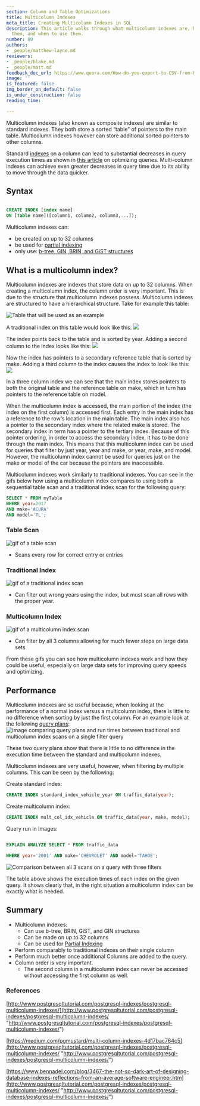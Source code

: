 ```yaml
---
section: Column and Table Optimizations
title: Multicolumn Indexes
meta_title: Creating Multicolumn Indexes in SQL
description: This article walks through what multicolumn indexes are, how to make
  them, and when to use them.
number: 80
authors:
- _people/matthew-layne.md
reviewers:
- _people/blake.md
- _people/matt.md
feedback_doc_url: https://www.quora.com/How-do-you-export-to-CSV-from-PostgreSQL
image: ''
is_featured: false
img_border_on_default: false
is_under_construction: false
reading_time:

---
```

Multicolumn indexes (also known as composite indexes) are similar to standard indexes. They both store a sorted “table” of pointers to the main table. Multicolumn indexes however can store additional sorted pointers to other columns.

Standard [indexes](https://dataschool.com/sql-optimization/how-indexing-works/) on a column can lead to substantial decreases in query execution times as shown in [this article](https://dataschool.com/sql-optimization/optimization-using-explain/) on optimizing queries. Multi-column indexes can achieve even greater decreases in query time due to its ability to move through the data quicker.

## Syntax

```sql

CREATE INDEX [index name]
ON [Table name]([column1, column2, column3,...]);

```

Multicolumn indexes can:

* be created on up to 32 columns
* be used for [partial indexing](https://dataschool.com/sql-optimization/partial-indexes/)
* only use: [b-tree, GIN, BRIN, and GiST structures](https://www.postgresql.org/docs/current/indexes-types.html)

## What is a multicolumn index?

Multicolumn indexes are indexes that store data on up to 32 columns. When creating a multicolumn index, the column order is very important. This is due to the structure that multicolumn indexes possess. Multicolumn indexes are structured to have a hierarchical structure. Take for example this table:

![Table that will be used as an example](/assets/images/sql-optimization/multicolumn/multiCol_0.png)

A traditional index on this table would look like this:
![](/assets/images/sql-optimization/multicolumn/multiCol_1.png)

The index points back to the table and is sorted by year. Adding a second column to the index looks like this:
![](/assets/images/sql-optimization/multicolumn/multiCol_2.png)

Now the index has pointers to a secondary reference table that is sorted by make. Adding a third column to the index causes the index to look like this:
![](/assets/images/sql-optimization/multicolumn/multiCol_3.png)

In a three column index we can see that the main index stores pointers to both the original table and the reference table on make, which in turn has pointers to the reference table on model.

When the multicolumn index is accessed, the main portion of the index (the index on the first column) is accessed first. Each entry in the main index has a reference to the row‘s location in the main table. The main index also has a pointer to the secondary index where the related make is stored. The secondary index in term has a pointer to the tertiary index. Because of this pointer ordering, in order to access the secondary index, it has to be done through the main index. This means that this multicolumn index can be used for queries that filter by just year, year and make, or year, make, and model. However, the multicolumn index cannot be used for queries just on the make or model of the car because the pointers are inaccessible.

Multicolumn indexes work similarly to traditional indexes. You can see in the gifs below how using a multicolumn index compares to using both a sequential table scan and a traditional index scan for the following query:

```sql
SELECT * FROM myTable
WHERE year=2017
AND make='ACURA'
AND model='TL';
```

### Table Scan
![gif of a table scan](/assets/images/sql-optimization/multicolumn/multiCol_4.gif)

* Scans every row for correct entry or entries

### Traditional Index
![gif of a traditional index scan](/assets/images/sql-optimization/multicolumn/multiCol_5.gif)

* Can filter out wrong years using the index, but must scan all rows with the proper year.

### Multicolumn Index
![gif of a multicolumn index scan](/assets/images/sql-optimization/multicolumn/multiCol_6.gif)

* Can filter by all 3 columns allowing for much fewer steps on large data sets

From these gifs you can see how multicolumn indexes work and how they could be useful, especially on large data sets for improving query speeds and optimizing.

## Performance

Multicolumn indexes are so useful because, when looking at the performance of a normal index versus a multicolumn index, there is little to no difference when sorting by just the first column. For an example look at the following [query plans](https://dataschool.com/sql-optimization/what-is-a-query-plan/):
![image comparing query plans and run times between traditional and multicolumn index scans on a single filter query](/assets/images/sql-optimization/multicolumn/multiCol_7.png)

These two query plans show that there is little to no difference in the execution time between the standard and multicolumn indexes.

Multicolumn indexes are very useful, however, when filtering by multiple columns. This can be seen by the following:

Create standard index:

```sql
CREATE INDEX standard_index_vehicle_year ON traffic_data(year);
```

Create multicolumn index:

```sql
CREATE INDEX mult_col_idx_vehicle ON traffic_data(year, make, model);
```

Query run in Images:

```sql

EXPLAIN ANALYZE SELECT * FROM traffic_data

WHERE year='2001' AND make='CHEVROLET' AND model='TAHOE';

```

![Comparison between all 3 scans on a query with three filters](/assets/images/sql-optimization/multicolumn/multiCol_8.png)

The table above shows the execution times of each index on the given query. It shows clearly that, in the right situation a multicolumn index can be exactly what is needed.

## Summary

* Multicolumn indexes:
  * Can use b-tree, BRIN, GiST, and GIN structures
  * Can be made on up to 32 columns
  * Can be used for [Partial Indexing](https://dataschool.com/sql-optimization/partial-indexes/)
* Perform comparably to traditional indexes on their single column
* Perform much better once additional Columns are added to the query.
* Column order is very important.
  * The second column in a multicolumn index can never be accessed without accessing the first column as well.

### References

[http://www.postgresqltutorial.com/postgresql-indexes/postgresql-multicolumn-indexes/](http://www.postgresqltutorial.com/postgresql-indexes/postgresql-multicolumn-indexes/ "http://www.postgresqltutorial.com/postgresql-indexes/postgresql-multicolumn-indexes/")

[https://medium.com/pgmustard/multi-column-indexes-4d17bac764c5](http://www.postgresqltutorial.com/postgresql-indexes/postgresql-multicolumn-indexes/ "http://www.postgresqltutorial.com/postgresql-indexes/postgresql-multicolumn-indexes/")

[https://www.bennadel.com/blog/3467-the-not-so-dark-art-of-designing-database-indexes-reflections-from-an-average-software-engineer.htm](http://www.postgresqltutorial.com/postgresql-indexes/postgresql-multicolumn-indexes/ "http://www.postgresqltutorial.com/postgresql-indexes/postgresql-multicolumn-indexes/")
